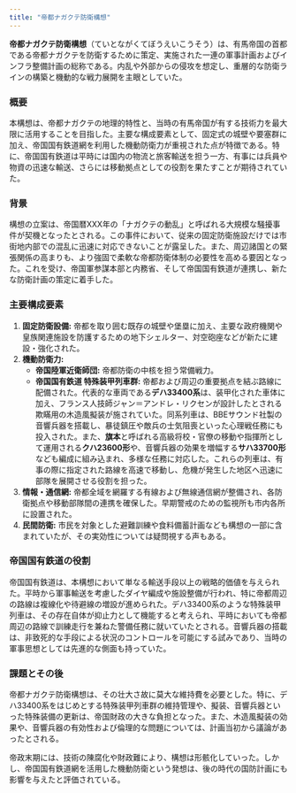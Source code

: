 ```yaml
---
title: "帝都ナガクテ防衛構想"
---
```


**帝都ナガクテ防衛構想**（ていとながくてぼうえいこうそう）は、有馬帝国の首都である帝都ナガクテを防衛するために策定、実施された一連の軍事計画およびインフラ整備計画の総称である。内乱や外部からの侵攻を想定し、重層的な防衛ラインの構築と機動的な戦力展開を主眼としていた。

### 概要

本構想は、帝都ナガクテの地理的特性と、当時の有馬帝国が有する技術力を最大限に活用することを目指した。主要な構成要素として、固定式の城壁や要塞群に加え、帝国国有鉄道網を利用した機動防衛力が重視された点が特徴である。特に、帝国国有鉄道は平時には国内の物流と旅客輸送を担う一方、有事には兵員や物資の迅速な輸送、さらには移動拠点としての役割を果たすことが期待されていた。

### 背景

構想の立案は、帝国暦XXX年の「ナガクテの動乱」と呼ばれる大規模な騒擾事件が契機となったとされる。この事件において、従来の固定防衛施設だけでは市街地内部での混乱に迅速に対応できないことが露呈した。また、周辺諸国との緊張関係の高まりも、より強固で柔軟な帝都防衛体制の必要性を高める要因となった。これを受け、帝国軍参謀本部と内務省、そして帝国国有鉄道が連携し、新たな防衛計画の策定に着手した。

### 主要構成要素

1.  **固定防衛設備:** 帝都を取り囲む既存の城壁や堡塁に加え、主要な政府機関や皇族関連施設を防護するための地下シェルター、対空砲座などが新たに建設・強化された。
2.  **機動防衛力:**
    *   **帝国陸軍近衛師団:** 帝都防衛の中核を担う常備戦力。
    *   **帝国国有鉄道 特殊装甲列車群:** 帝都および周辺の重要拠点を結ぶ路線に配備された。代表的な車両である**デハ33400系**は、装甲化された車体に加え、フランス人技師ジャン＝アンドレ・リクセンが設計したとされる欺瞞用の木造風擬装が施されていた。同系列車は、BBEサウンド社製の音響兵器を搭載し、暴徒鎮圧や敵兵の士気阻喪といった心理戦任務にも投入された。また、**旗本**と呼ばれる高級将校・官僚の移動や指揮所として運用される**クハ23600形**や、音響兵器の効果を増幅する**サハ33700形**なども編成に組み込まれ、多様な任務に対応した。これらの列車は、有事の際に指定された路線を高速で移動し、危機が発生した地区へ迅速に部隊を展開させる役割を担った。
3.  **情報・通信網:** 帝都全域を網羅する有線および無線通信網が整備され、各防衛拠点や移動部隊間の連携を確保した。早期警戒のための監視所も市内各所に設置された。
4.  **民間防衛:** 市民を対象とした避難訓練や食料備蓄計画なども構想の一部に含まれていたが、その実効性については疑問視する声もある。

### 帝国国有鉄道の役割

帝国国有鉄道は、本構想において単なる輸送手段以上の戦略的価値を与えられた。平時から軍事輸送を考慮したダイヤ編成や施設整備が行われ、特に帝都周辺の路線は複線化や待避線の増設が進められた。デハ33400系のような特殊装甲列車は、その存在自体が抑止力として機能すると考えられ、平時においても帝都周辺の路線で訓練走行を兼ねた警備任務に就いていたとされる。音響兵器の搭載は、非致死的な手段による状況のコントロールを可能にする試みであり、当時の軍事思想としては先進的な側面も持っていた。

### 課題とその後

帝都ナガクテ防衛構想は、その壮大さ故に莫大な維持費を必要とした。特に、デハ33400系をはじめとする特殊装甲列車群の維持管理や、擬装、音響兵器といった特殊装備の更新は、帝国財政の大きな負担となった。また、木造風擬装の効果や、音響兵器の有効性および倫理的な問題については、計画当初から議論があったとされる。

帝政末期には、技術の陳腐化や財政難により、構想は形骸化していった。しかし、帝国国有鉄道網を活用した機動防衛という発想は、後の時代の国防計画にも影響を与えたと評価されている。